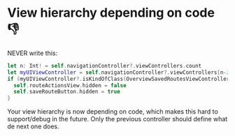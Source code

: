 # View hierarchy depending on code 👎

NEVER write this:

```swift
let n: Int! = self.navigationController?.viewControllers.count
let myUIViewController = self.navigationController?.viewControllers[n-2]
if (myUIViewController?.isKindOfClass(OverviewSavedRoutesViewController) == true){
  self.routeActionsView.hidden = false
  self.saveRouteButton.hidden = true
}
```

Your view hierarchy is now depending on code, which makes this hard to support/debug in the future.
Only the previous controller should define what de next one does.
